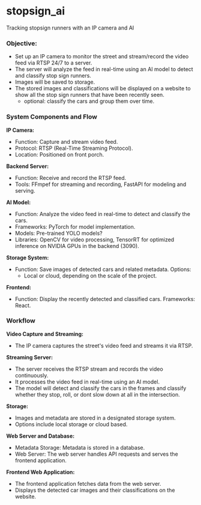 # stopsign_ai
Tracking stopsign runners with an IP camera and AI

### Objective:
- Set up an IP camera to monitor the street and stream/record the video feed via RTSP 24/7 to a server.
- The server will analyze the feed in real-time using an AI model to detect and classify stop sign runners.
- Images will be saved to storage.
- The stored images and classifications will be displayed on a website to show all the stop sign runners that have been recently seen. 
    - optional: classify the cars and group them over time.

### System Components and Flow
**IP Camera:**
- Function: Capture and stream video feed.
- Protocol: RTSP (Real-Time Streaming Protocol).
- Location: Positioned on front porch.

**Backend Server:**
- Function: Receive and record the RTSP feed.
- Tools: FFmpef for streaming and recording, FastAPI for modeling and serving.

**AI Model:**
- Function: Analyze the video feed in real-time to detect and classify the cars.
- Frameworks: PyTorch for model implementation.
- Models: Pre-trained YOLO models?
- Libraries: OpenCV for video processing, TensorRT for optimized inference on NVIDIA GPUs in the backend (3090).

**Storage System:**
- Function: Save images of detected cars and related metadata.
Options:
    - Local or cloud, depending on the scale of the project.

**Frontend:**
- Function: Display the recently detected and classified cars.
Frameworks: React.


### Workflow
**Video Capture and Streaming:**
- The IP camera captures the street's video feed and streams it via RTSP.

**Streaming Server:**
- The server receives the RTSP stream and records the video continuously.
- It processes the video feed in real-time using an AI model.
- The model will detect and classify the cars in the frames and classify whether they stop, roll, or dont slow down at all in the intersection.

**Storage:**
- Images and metadata are stored in a designated storage system.
- Options include local storage or cloud based.

**Web Server and Database:**
- Metadata Storage: Metadata is stored in a database.
- Web Server: The web server handles API requests and serves the frontend application.

**Frontend Web Application:**
- The frontend application fetches data from the web server.
- Displays the detected car images and their classifications on the website.